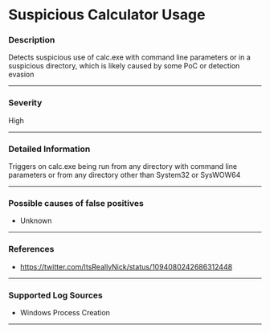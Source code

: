 # Suspicious Calculator Usage
### Description

Detects suspicious use of calc.exe with command line parameters or in a suspicious directory, which is likely caused by some PoC or detection evasion

-------------------
### Severity

High

-------------------

### Detailed Information

Triggers on calc.exe being run from any directory with command line parameters or from any directory other than System32 or SysWOW64

-------------------

### Possible causes of false positives

- Unknown

-------------------
### References

- https://twitter.com/ItsReallyNick/status/1094080242686312448

-------------------
### Supported Log Sources

- Windows Process Creation

-------------------
